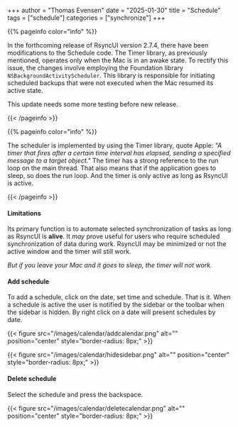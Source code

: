 +++
author = "Thomas Evensen"
date = "2025-01-30"
title =  "Schedule"
tags = ["schedule"]
categories = ["synchronize"]
+++

{{% pageinfo color="info" %}}

In the forthcoming release of RsyncUI version 2.7.4, there have been modifications to the Schedule code. The Timer library, as previously mentioned, operates only when the Mac is in an awake state. To rectify this issue, the changes involve employing the Foundation library `NSBackgroundActivityScheduler`. This library is responsible for initiating scheduled backups that were not executed when the Mac resumed its active state. 

This update needs some more testing before new release.

{{< /pageinfo >}}

{{% pageinfo color="info" %}}

The scheduler is implemented by using the Timer library, quote Apple: *"A timer that fires after a certain time interval has elapsed, sending a specified message to a target object."*  The timer has a strong reference to the run loop on the main thread. That also means that if the application goes to sleep, so does the run loop. And the timer is only active as long as RsyncUI is active. 

{{< /pageinfo >}}

#### Limitations

Its primary function is to automate selected synchronization of tasks as long as RsyncUI is **alive**. It *may* prove useful for users who require scheduled  synchronization of data during work.  RsyncUI may be minimized or not the active window and the timer will still work. 

*But if you leave your Mac and it goes to sleep, the timer will not work.* 

#### Add schedule

To add a schedule, click on the date, set time and schedule. That is it. When a schedule is active the user is notified by the sidebar or the toolbar when the sidebar is hidden. By right click on a date will present schedules by date.

{{< figure src="/images/calendar/addcalendar.png" alt="" position="center" style="border-radius: 8px;" >}}

{{< figure src="/images/calendar/hidesidebar.png" alt="" position="center" style="border-radius: 8px;" >}}

#### Delete schedule

Select the schedule and press the backspace.

{{< figure src="/images/calendar/deletecalendar.png" alt="" position="center" style="border-radius: 8px;" >}}